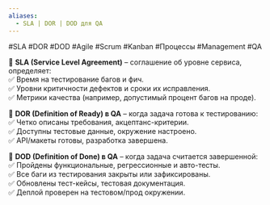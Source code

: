 ```yaml
---
aliases:
  - SLA | DOR | DOD для QA
---
```

#SLA #DOR #DOD #Agile #Scrum #Kanban #Процессы #Management #QA

📌 **SLA (Service Level Agreement)** – соглашение об уровне сервиса, определяет:  
✅ Время на тестирование багов и фич.  
✅ Уровни критичности дефектов и сроки их исправления.  
✅ Метрики качества (например, допустимый процент багов на проде).

📌 **DOR (Definition of Ready) в QA** – когда задача готова к тестированию:  
✅ Четко описаны требования, акцептанс-критерии.  
✅ Доступны тестовые данные, окружение настроено.  
✅ API/макеты готовы, разработка завершена.

📌 **DOD (Definition of Done) в QA** – когда задача считается завершенной:  
✅ Пройдены функциональные, регрессионные и авто-тесты.  
✅ Все баги из тестирования закрыты или зафиксированы.  
✅ Обновлены тест-кейсы, тестовая документация.  
✅ Деплой проверен на тестовом/прод окружении.